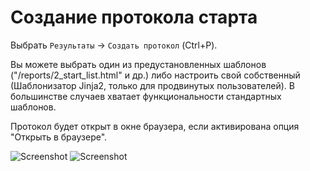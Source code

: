 # Создание протокола старта

Выбрать `Результаты` -> `Создать протокол` (Ctrl+P).

Вы можете выбрать один из предустановленных шаблонов ("/reports/2_start_list.html" и др.) либо настроить свой собственный
(Шаблонизатор Jinja2, только для продвинутых пользователей).
В большинстве случаев хватает функциональности стандартных шаблонов.

Протокол будет открыт в окне браузера, если активирована опция "Открыть в браузере".

![Screenshot](img/61.png)
![Screenshot](img/62.png)
